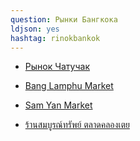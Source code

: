 ```yaml
---
question: Рынки Бангкока 
ldjson: yes
hashtag: rinokbankok
---
```


* [Рынок Чатучак](https://maps.app.goo.gl/WK35RaoTVBqC1PpX8)


* [Bang Lamphu Market](https://maps.app.goo.gl/b9Cu6ttFG4Ekin878)


* [Sam Yan Market](https://maps.app.goo.gl/to3mvxzUWZoDfemG7)


* [ร้านสมบูรณ์ทรัพย์ ตลาดคลองเตย](https://maps.app.goo.gl/KpZwuRoHj3iDyP3B9)

